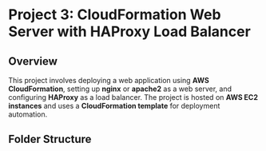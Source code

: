 # Project 3: CloudFormation Web Server with HAProxy Load Balancer

## Overview
This project involves deploying a web application using **AWS CloudFormation**, setting up **nginx** or **apache2** as a web server, and configuring **HAProxy** as a load balancer. The project is hosted on **AWS EC2 instances** and uses a **CloudFormation template** for deployment automation.

## Folder Structure

